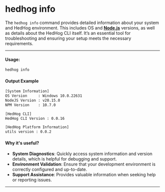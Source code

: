 # hedhog info

The `hedhog info` command provides detailed information about your system and HedHog environment. This includes OS and [**Node.js**](https://nodejs.org) versions, as well as details about the HedHog CLI itself. It’s an essential tool for troubleshooting and ensuring your setup meets the necessary requirements.

---

#### Usage:

```bash
hedhog info
```

#### Output Example

```bash
[System Information]
OS Version     : Windows 10.0.22631
NodeJS Version : v20.15.0
NPM Version    : 10.7.0

[HedHog CLI]
HedHog CLI Version : 0.0.16

[HedHog Platform Information]
utils version : 0.0.2
```

#### Why it's useful?

- **System Diagnostics**: Quickly access system information and version details, which is helpful for debugging and support.
- **Environment Validation**: Ensure that your development environment is correctly configured and up-to-date.
- **Support Assistance**: Provides valuable information when seeking help or reporting issues.

---
